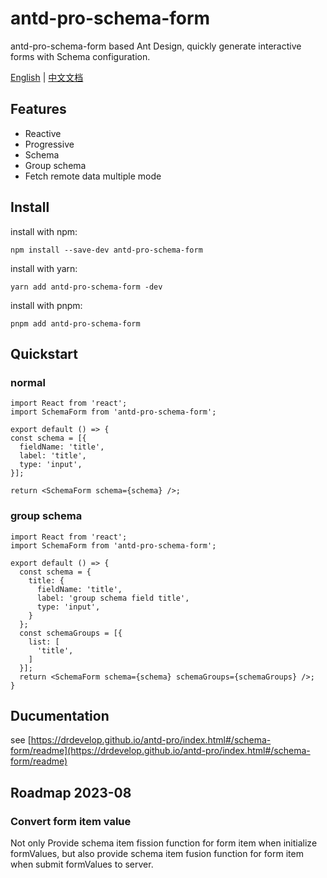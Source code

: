 # antd-pro-schema-form

antd-pro-schema-form based Ant Design, quickly generate interactive forms with Schema configuration.

[English](https://drdevelop.github.io/antd-pro/index.html#/en/schema-form/readme) | [中文文档](https://drdevelop.github.io/antd-pro/index.html#/schema-form/readme)

## Features
- Reactive
- Progressive
- Schema
- Group schema
- Fetch remote data multiple mode

## Install

install with npm:
```
npm install --save-dev antd-pro-schema-form
```

install with yarn:
```
yarn add antd-pro-schema-form -dev
```

install with pnpm:
```
pnpm add antd-pro-schema-form
```

## Quickstart
### normal
```tsx
import React from 'react';
import SchemaForm from 'antd-pro-schema-form';

export default () => {
const schema = [{
  fieldName: 'title',
  label: 'title',
  type: 'input',
}];

return <SchemaForm schema={schema} />;
```

### group schema
```tsx
import React from 'react';
import SchemaForm from 'antd-pro-schema-form';

export default () => {
  const schema = {
    title: {
      fieldName: 'title',
      label: 'group schema field title',
      type: 'input',
    }
  };
  const schemaGroups = [{
    list: [
      'title',
    ]
  }];
  return <SchemaForm schema={schema} schemaGroups={schemaGroups} />;
}
```

## Ducumentation
see [https://drdevelop.github.io/antd-pro/index.html#/schema-form/readme](https://drdevelop.github.io/antd-pro/index.html#/schema-form/readme)

## Roadmap 2023-08
### Convert form item value
Not only Provide schema item fission function for form item when initialize formValues, but also provide schema item fusion function for form item when submit formValues to server.
